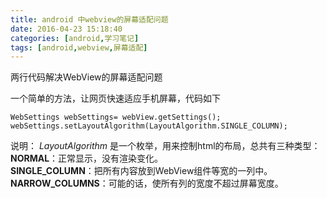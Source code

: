 ```yaml
---
title: android 中webview的屏幕适配问题
date: 2016-04-23 15:18:40
categories: [android,学习笔记]
tags: [android,webview,屏幕适配]
---
```

两行代码解决WebView的屏幕适配问题
<!--more-->
一个简单的方法，让网页快速适应手机屏幕，代码如下
```
WebSettings webSettings= webView.getSettings();
webSettings.setLayoutAlgorithm(LayoutAlgorithm.SINGLE_COLUMN);
```


说明：
*LayoutAlgorithm*  是一个枚举，用来控制html的布局，总共有三种类型：<br> **NORMAL**：正常显示，没有渲染变化。<br> **SINGLE_COLUMN**：把所有内容放到WebView组件等宽的一列中。<br> **NARROW_COLUMNS**：可能的话，使所有列的宽度不超过屏幕宽度。